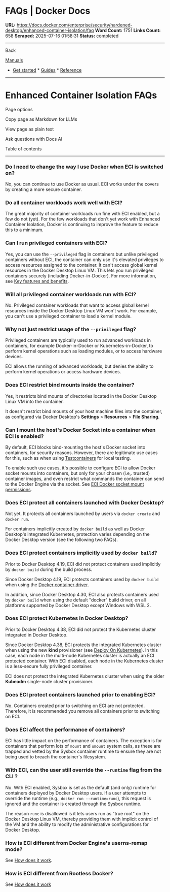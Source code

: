 # FAQs | Docker Docs

**URL:** https://docs.docker.com/enterprise/security/hardened-desktop/enhanced-container-isolation/faq
**Word Count:** 1751
**Links Count:** 658
**Scraped:** 2025-07-16 01:58:31
**Status:** completed

---

Back

[Manuals](https://docs.docker.com/manuals/)

  * [Get started](https://docs.docker.com/get-started/)   * [Guides](https://docs.docker.com/guides/)   * [Reference](https://docs.docker.com/reference/)

* * *

# Enhanced Container Isolation FAQs

Page options

Copy page as Markdown for LLMs

View page as plain text

Ask questions with Docs AI

Table of contents

* * *

### Do I need to change the way I use Docker when ECI is switched on?

No, you can continue to use Docker as usual. ECI works under the covers by creating a more secure container.

### Do all container workloads work well with ECI?

The great majority of container workloads run fine with ECI enabled, but a few do not \(yet\). For the few workloads that don't yet work with Enhanced Container Isolation, Docker is continuing to improve the feature to reduce this to a minimum.

### Can I run privileged containers with ECI?

Yes, you can use the `--privileged` flag in containers but unlike privileged containers without ECI, the container can only use it's elevated privileges to access resources assigned to the container. It can't access global kernel resources in the Docker Desktop Linux VM. This lets you run privileged containers securely \(including Docker-in-Docker\). For more information, see [Key features and benefits](https://docs.docker.com/enterprise/security/hardened-desktop/enhanced-container-isolation/features-benefits/#privileged-containers-are-also-secured).

### Will all privileged container workloads run with ECI?

No. Privileged container workloads that want to access global kernel resources inside the Docker Desktop Linux VM won't work. For example, you can't use a privileged container to load a kernel module.

### Why not just restrict usage of the `--privileged` flag?

Privileged containers are typically used to run advanced workloads in containers, for example Docker-in-Docker or Kubernetes-in-Docker, to perform kernel operations such as loading modules, or to access hardware devices.

ECI allows the running of advanced workloads, but denies the ability to perform kernel operations or access hardware devices.

### Does ECI restrict bind mounts inside the container?

Yes, it restricts bind mounts of directories located in the Docker Desktop Linux VM into the container.

It doesn't restrict bind mounts of your host machine files into the container, as configured via Docker Desktop's **Settings** > **Resources** > **File Sharing**.

### Can I mount the host's Docker Socket into a container when ECI is enabled?

By default, ECI blocks bind-mounting the host's Docker socket into containers, for security reasons. However, there are legitimate use cases for this, such as when using [Testcontainers](https://testcontainers.com/) for local testing.

To enable such use cases, it's possible to configure ECI to allow Docker socket mounts into containers, but only for your chosen \(i.e,. trusted\) container images, and even restrict what commands the container can send to the Docker Engine via the socket. See [ECI Docker socket mount permissions](https://docs.docker.com/enterprise/security/hardened-desktop/enhanced-container-isolation/config/#docker-socket-mount-permissions).

### Does ECI protect all containers launched with Docker Desktop?

Not yet. It protects all containers launched by users via `docker create` and `docker run`.

For containers implicitly created by `docker build` as well as Docker Desktop's integrated Kubernetes, protection varies depending on the Docker Desktop version \(see the following two FAQs\).

### Does ECI protect containers implicitly used by `docker build`?

Prior to Docker Desktop 4.19, ECI did not protect containers used implicitly by `docker build` during the build process.

Since Docker Desktop 4.19, ECI protects containers used by `docker build` when using the [Docker container driver](https://docs.docker.com/build/builders/drivers/).

In addition, since Docker Desktop 4.30, ECI also protects containers used by `docker build` when using the default "docker" build driver, on all platforms supported by Docker Desktop except Windows with WSL 2.

### Does ECI protect Kubernetes in Docker Desktop?

Prior to Docker Desktop 4.38, ECI did not protect the Kubernetes cluster integrated in Docker Desktop.

Since Docker Desktop 4.38, ECI protects the integrated Kubernetes cluster when using the new **kind** provisioner \(see [Deploy On Kubernetes](https://docs.docker.com/desktop/features/kubernetes/)\). In this case, each node in the multi-node Kubernetes cluster is actually an ECI protected container. With ECI disabled, each node in the Kubernetes cluster is a less-secure fully privileged container.

ECI does not protect the integrated Kubernetes cluster when using the older **Kubeadm** single-node cluster provisioner.

### Does ECI protect containers launched prior to enabling ECI?

No. Containers created prior to switching on ECI are not protected. Therefore, it is recommended you remove all containers prior to switching on ECI.

### Does ECI affect the performance of containers?

ECI has little impact on the performance of containers. The exception is for containers that perform lots of `mount` and `umount` system calls, as these are trapped and vetted by the Sysbox container runtime to ensure they are not being used to breach the container's filesystem.

### With ECI, can the user still override the `--runtime` flag from the CLI ?

No. With ECI enabled, Sysbox is set as the default \(and only\) runtime for containers deployed by Docker Desktop users. If a user attempts to override the runtime \(e.g., `docker run --runtime=runc`\), this request is ignored and the container is created through the Sysbox runtime.

The reason `runc` is disallowed is it lets users run as "true root" on the Docker Desktop Linux VM, thereby providing them with implicit control of the VM and the ability to modify the administrative configurations for Docker Desktop.

### How is ECI different from Docker Engine's userns-remap mode?

See [How does it work](https://docs.docker.com/enterprise/security/hardened-desktop/enhanced-container-isolation/how-eci-works/#enhanced-container-isolation-vs-docker-userns-remap-mode).

### How is ECI different from Rootless Docker?

See [How does it work](https://docs.docker.com/enterprise/security/hardened-desktop/enhanced-container-isolation/how-eci-works/#enhanced-container-isolation-vs-rootless-docker)
